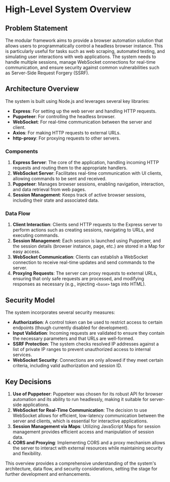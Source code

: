 # High-Level System Overview

## Problem Statement
The modular framework aims to provide a browser automation solution that allows users to programmatically control a headless browser instance. This is particularly useful for tasks such as web scraping, automated testing, and simulating user interactions with web applications. The system needs to handle multiple sessions, manage WebSocket connections for real-time communication, and ensure security against common vulnerabilities such as Server-Side Request Forgery (SSRF).

## Architecture Overview
The system is built using Node.js and leverages several key libraries:
- **Express**: For setting up the web server and handling HTTP requests.
- **Puppeteer**: For controlling the headless browser.
- **WebSocket**: For real-time communication between the server and client.
- **Axios**: For making HTTP requests to external URLs.
- **http-proxy**: For proxying requests to other servers.

### Components
1. **Express Server**: The core of the application, handling incoming HTTP requests and routing them to the appropriate handlers.
2. **WebSocket Server**: Facilitates real-time communication with UI clients, allowing commands to be sent and received.
3. **Puppeteer**: Manages browser sessions, enabling navigation, interaction, and data retrieval from web pages.
4. **Session Management**: Keeps track of active browser sessions, including their state and associated data.

### Data Flow
1. **Client Interaction**: Clients send HTTP requests to the Express server to perform actions such as creating sessions, navigating to URLs, and executing commands.
2. **Session Management**: Each session is launched using Puppeteer, and the session details (browser instance, page, etc.) are stored in a Map for easy access.
3. **WebSocket Communication**: Clients can establish a WebSocket connection to receive real-time updates and send commands to the server.
4. **Proxying Requests**: The server can proxy requests to external URLs, ensuring that only safe requests are processed, and modifying responses as necessary (e.g., injecting `<base>` tags into HTML).

## Security Model
The system incorporates several security measures:
- **Authorization**: A control token can be used to restrict access to certain endpoints (though currently disabled for development).
- **Input Validation**: Incoming requests are validated to ensure they contain the necessary parameters and that URLs are well-formed.
- **SSRF Protection**: The system checks resolved IP addresses against a list of private IP ranges to prevent unauthorized access to internal services.
- **WebSocket Security**: Connections are only allowed if they meet certain criteria, including valid authorization and session ID.

## Key Decisions
1. **Use of Puppeteer**: Puppeteer was chosen for its robust API for browser automation and its ability to run headlessly, making it suitable for server-side applications.
2. **WebSocket for Real-Time Communication**: The decision to use WebSocket allows for efficient, low-latency communication between the server and clients, which is essential for interactive applications.
3. **Session Management via Maps**: Utilizing JavaScript Maps for session management provides efficient access and manipulation of session data.
4. **CORS and Proxying**: Implementing CORS and a proxy mechanism allows the server to interact with external resources while maintaining security and flexibility.

This overview provides a comprehensive understanding of the system's architecture, data flow, and security considerations, setting the stage for further development and enhancements.